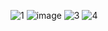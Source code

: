 ![1](https://user-images.githubusercontent.com/44949723/230289170-aee0f512-1757-419f-9744-bffbebc0472c.png)
![image](https://user-images.githubusercontent.com/44949723/230830709-652e9c05-0f55-4c15-8db7-42d33859e992.png)
![3](https://user-images.githubusercontent.com/44949723/230289227-5c3385b8-7239-43c7-946d-d3846c5cf001.png)
![4](https://user-images.githubusercontent.com/44949723/230289231-d04d350e-720a-4962-b4b4-0938d0ef5abc.png)
